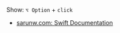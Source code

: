 Show: `⌥ Option` + `click`

- [sarunw.com: Swift Documentation](https://sarunw.com/posts/swift-documentation/)